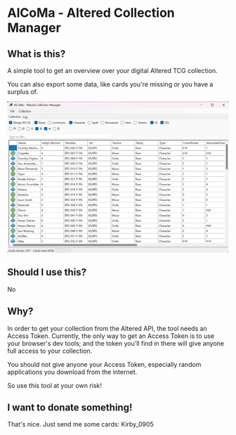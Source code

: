# AlCoMa - Altered Collection Manager

## What is this?

A simple tool to get an overview over your digital Altered TCG collection.

You can also export some data, like cards you're missing or you have a surplus of.

![](https://github.com/papso-kirby/AlCoMa/blob/master/AlCoMa/Screenshot.png)

## Should I use this?

No

## Why?

In order to get your collection from the Altered API, the tool needs an Access Token. Currently, the only way to get an Access Token is to use your browser's dev tools; and the token you'll find in there will give anyone full access to your collection.

You should not give anyone your Access Token, especially random applications you download from the internet.

So use this tool at your own risk! 

## I want to donate something!

That's nice. Just send me some cards: Kirby_0905
